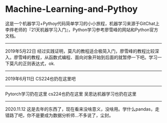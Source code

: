 # Machine-Learning-and-Pythoy
这是一个机器学习+Pythoy代码简单学习的小小旅程，机器学习来源于GitChat上李烨老师的『21天机器学习入门』，Python学习参考廖雪峰的网站和Python官方文档。


----------------------------------
2019年5月22日 经过实践证明，莫凡的教程适合极简入门，廖雪峰的教程比较深入。廖雪峰的教程，从函数式编程、面向对象开始到后面的就暂停一下吧。学习一下莫凡的正则表达式，ok.

----------------------------------
2019年6月11日 CS224也扔在这里吧

----------------------------------
Pytorch学习扔在这里
cs224也扔在这里
吴恩达机器学习也扔在这里

----------------------------------
2020.11.12
这是去年的东西了，现在看来没啥意义，没啥用。学什么pandas，走错路了吧，你不是要成为数据分析师...不多说了，尘封。
